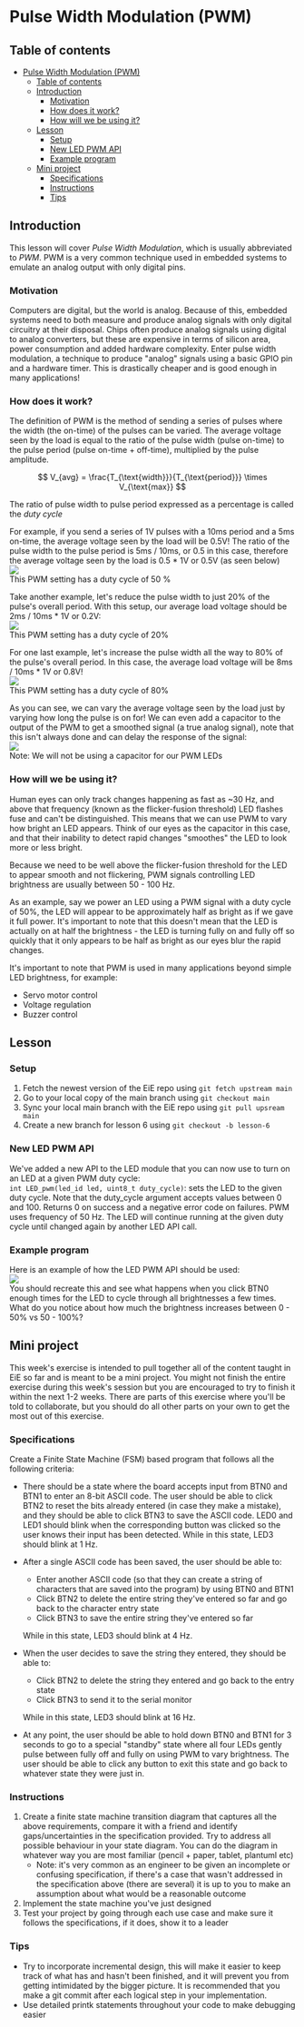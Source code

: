 # Pulse Width Modulation (PWM)

## Table of contents
- [Pulse Width Modulation (PWM)](#pulse-width-modulation-pwm)
  - [Table of contents](#table-of-contents)
  - [Introduction](#introduction)
    - [Motivation](#motivation)
    - [How does it work?](#how-does-it-work)
    - [How will we be using it?](#how-will-we-be-using-it)
  - [Lesson](#lesson)
    - [Setup](#setup)
    - [New LED PWM API](#new-led-pwm-api)
    - [Example program](#example-program)
  - [Mini project](#mini-project)
    - [Specifications](#specifications)
    - [Instructions](#instructions)
    - [Tips](#tips)

## Introduction

This lesson will cover *Pulse Width Modulation*, which is usually abbreviated to *PWM*. PWM is a very
common technique used in embedded systems to emulate an analog output with only digital pins.

### Motivation

Computers are digital, but the world is analog. Because of this, embedded systems need to both
measure and produce analog signals with only digital circuitry at their disposal. Chips often
produce analog signals using digital to analog converters, but these are expensive in terms of
silicon area, power consumption and added hardware complexity. Enter pulse width modulation, a
technique to produce "analog" signals using a basic GPIO pin and a hardware timer. This is drastically
cheaper and is good enough in many applications!

### How does it work?

The definition of PWM is the method of sending a series of pulses where the width (the on-time) of
the pulses can be varied. The average voltage seen by the load is equal to the ratio of the pulse
width (pulse on-time) to the pulse period (pulse on-time + off-time), multiplied by the pulse amplitude.

$$
V_{avg} = \frac{T_{\text{width}}}{T_{\text{period}}} \times V_{\text{max}}
$$

The ratio of pulse width to pulse period expressed as a percentage is called the *duty cycle*

For example, if you send a series of 1V pulses with a 10ms period and a 5ms on-time, the average
voltage seen by the load will be 0.5V! The ratio of the pulse width to the pulse period is 5ms / 10ms, 
or 0.5 in this case, therefore the average voltage seen by the load is 0.5 * 1V or 0.5V (as seen below)  
![](images/PWM_1V_10ms_50.png)  
This PWM setting has a duty cycle of 50 %

Take another example, let's reduce the pulse width to just 20% of the pulse's overall period. With
this setup, our average load voltage should be 2ms / 10ms * 1V or 0.2V:  
![](images/PWM_1V_10ms_20.png)  
This PWM setting has a duty cycle of 20%

For one last example, let's increase the pulse width all the way to 80% of the pulse's overall
period. In this case, the average load voltage will be 8ms / 10ms * 1V or 0.8V!  
![](images/PWM_1V_10ms_80.png)  
This PWM setting has a duty cycle of 80%

As you can see, we can vary the average voltage seen by the load just by varying how long the pulse
is on for! We can even add a capacitor to the output of the PWM to get a smoothed signal (a true analog signal), 
note that this isn't always done and can delay the response of the signal:  
![](images/PWM_1V_10ms_50_smoothed.png)  
Note: We will not be using a capacitor for our PWM LEDs

### How will we be using it?

Human eyes can only track changes happening as fast as ~30 Hz, and above that frequency (known as the 
flicker-fusion threshold) LED flashes fuse and can't be distinguished. This means that we can use PWM 
to vary how bright an LED appears. Think of our eyes as the capacitor in this case, and that their
inability to detect rapid changes "smoothes" the LED to look more or less bright.

Because we need to be well above the flicker-fusion threshold for the LED to appear smooth and not
flickering, PWM signals controlling LED brightness are usually between 50 - 100 Hz.

As an example, say we power an LED using a PWM signal with a duty cycle of 50%, the LED will appear to
be approximately half as bright as if we gave it full power. It's important to note that this doesn't
mean that the LED is actually on at half the brightness - the LED is turning fully on and fully off so
quickly that it only appears to be half as bright as our eyes blur the rapid changes.

It's important to note that PWM is used in many applications beyond simple LED brightness, for example:
- Servo motor control
- Voltage regulation
- Buzzer control

## Lesson

### Setup

1. Fetch the newest version of the EiE repo using `git fetch upstream main`
2. Go to your local copy of the main branch using `git checkout main`
3. Sync your local main branch with the EiE repo using `git pull upsream main`
4. Create a new branch for lesson 6 using `git checkout -b lesson-6`

### New LED PWM API

We've added a new API to the LED module that you can now use to turn on an LED at a given PWM duty cycle:  
`int LED_pwm(led_id led, uint8_t duty_cycle)`: sets the LED to the given duty cycle. Note that the duty_cycle
argument accepts values between 0 and 100. Returns 0 on success and a negative error code on failures. PWM uses
frequency of 50 Hz. The LED will continue running at the given duty cycle until changed again by another LED API call.

### Example program

Here is an example of how the LED PWM API should be used:  
![](images/ExampleMain.png)  
You should recreate this and see what happens when you click BTN0 enough times for the LED to cycle through all 
brightnesses a few times. What do you notice about how much the brightness increases between 0 - 50% vs 50 - 100%?

## Mini project

This week's exercise is intended to pull together all of the content taught in EiE so far and is meant to
be a mini project. You might not finish the entire exercise during this week's session but you are encouraged
to try to finish it within the next 1-2 weeks. There are parts of this exercise where you'll be told to
collaborate, but you should do all other parts on your own to get the most out of this exercise.

### Specifications

Create a Finite State Machine (FSM) based program that follows all the following criteria:
- There should be a state where the board accepts input from BTN0 and BTN1 to enter an 8-bit ASCII
  code. The user should be able to click BTN2 to reset the bits already entered (in case they make
  a mistake), and they should be able to click BTN3 to save the ASCII code. LED0 and LED1 should blink
  when the corresponding button was clicked so the user knows their input has been detected.
  While in this state, LED3 should blink at 1 Hz.
- After a single ASCII code has been saved, the user should be able to:
  - Enter another ASCII code (so that they can create a string of characters that are saved into the program) 
    by using BTN0 and BTN1
  - Click BTN2 to delete the entire string they've entered so far and go back to the character entry state
  - Click BTN3 to save the entire string they've entered so far

  While in this state, LED3 should blink at 4 Hz.

- When the user decides to save the string they entered, they should be able to:
  - Click BTN2 to delete the string they entered and go back to the entry state
  - Click BTN3 to send it to the serial monitor

  While in this state, LED3 should blink at 16 Hz.

- At any point, the user should be able to hold down BTN0 and BTN1 for 3 seconds to go to a special "standby" state
  where all four LEDs gently pulse between fully off and fully on using PWM to vary brightness. The user
  should be able to click any button to exit this state and go back to whatever state they were just in.

### Instructions

1. Create a finite state machine transition diagram that captures all the above requirements, compare it
   with a friend and identify gaps/uncertainties in the specification provided. Try to address
   all possible behaviour in your state diagram. You can do the diagram in whatever way you are 
   most familiar (pencil + paper, tablet, plantuml etc)
   - Note: it's very common as an engineer to be given an incomplete or confusing specification,
     if there's a case that wasn't addressed in the specification above (there are several) it is up
     to you to make an assumption about what would be a reasonable outcome
2. Implement the state machine you've just designed
3. Test your project by going through each use case and make sure it follows the specifications, if it does, show
   it to a leader

### Tips

- Try to incorporate incremental design, this will make it easier to keep track of what has and hasn't
  been finished, and it will prevent you from getting intimidated by the bigger picture. It is recommended
  that you make a git commit after each logical step in your implementation.
- Use detailed printk statements throughout your code to make debugging easier

